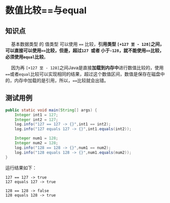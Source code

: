 # 数值比较==与equal

## 知识点

​	　基本数据类型 的 值类型 可以使用 `==` 比较，**引用类型 `[+127 至 - 128]`之间，可以直接可以使用`==`比较，但是，超过`127 `或者 小于`-128`，就不能使用`==`比较，必须使用`equal`比较**。

​	　因为再 `[+127 至 - 128]`之间Java是直接**加载到内存中**进行数值比较的，使用`==`或者`equal`比较可以实现相同的结果，超过这个数值区间，数值是保存在磁盘中的，内存中加载的是引用，所以，`==`比较就会出错。



## 测试用例

```java
public static void main(String[] args) {
    Integer int1 = 127;
    Integer int2 = 127;
    log.info("127 == 127 -> {}",int1 == int2);
    log.info("127 equals 127 -> {}",int1.equals(int2));

    Integer num1 = 128;
    Integer num2 = 128;
    log.info("128 == 128 -> {}",num1 == num2);
    log.info("128 equals 128 -> {}",num1.equals(num2));
}
```



运行结果如下：

```
127 == 127 -> true
127 equals 127 -> true

128 == 128 -> false
128 equals 128 -> true
```


